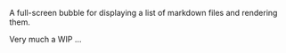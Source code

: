A full-screen bubble for displaying a list of markdown files and rendering them.

Very much a WIP ...

